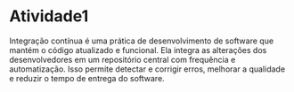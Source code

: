 # Atividade1
Integração contínua é uma prática de desenvolvimento de software que mantém o código atualizado e funcional. Ela integra as alterações dos desenvolvedores em um repositório central com
frequência e automatização. Isso permite detectar e corrigir erros, melhorar a qualidade e reduzir o tempo de entrega do software.
